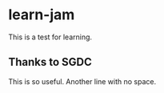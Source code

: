 # learn-jam
This is a test for learning.

## Thanks to SGDC
This is so useful.
Another line with no space.
